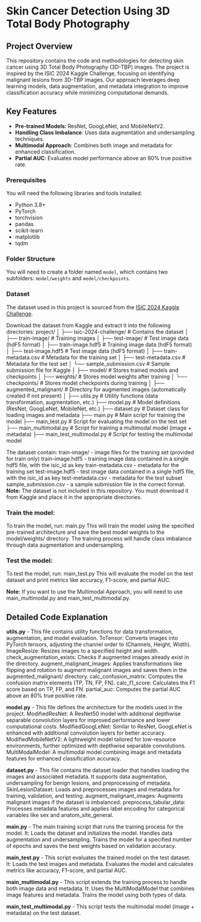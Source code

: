 # Skin Cancer Detection Using 3D Total Body Photography

## Project Overview

This repository contains the code and methodologies for detecting skin cancer using 3D Total Body Photography (3D-TBP) images. The project is inspired by the ISIC 2024 Kaggle Challenge, focusing on identifying malignant lesions from 3D-TBP images. Our approach leverages deep learning models, data augmentation, and metadata integration to improve classification accuracy while minimizing computational demands.
## Key Features
- **Pre-trained Models**: ResNet, GoogLeNet, and MobileNetV2.
- **Handling Class Imbalance**: Uses data augmentation and undersampling techniques.
- **Multimodal Approach**: Combines both image and metadata for enhanced classification.
- **Partial AUC**: Evaluates model performance above an 80% true positive rate.

### Prerequisites

You will need the following libraries and tools installed:
- Python 3.8+
- PyTorch
- torchvision
- pandas
- scikit-learn
- matplotlib
- tqdm

### Folder Structure
You will need to create a folder named `model`, which contains two subfolders: `model/weights` and `model/checkpoints`.

### Dataset
The dataset used in this project is sourced from the [ISIC 2024 Kaggle Challenge]([url](https://www.kaggle.com/competitions/isic-2024-challenge/data)). 

Download the dataset from Kaggle and extract it into the following directories:
project/
│
├── isic-2024-challenge/  # Contains the dataset
│   ├── train-image/       # Training images
│   ├── test-image/        # Test image data (hdF5 format)
│   ├── train-image.hdf5   # Training image data (hdF5 format)
│   ├── test-image.hdf5    # Test image data (hdF5 format)
│   ├── train-metadata.csv # Metadata for the training set
│   ├── test-metadata.csv  # Metadata for the test set
│   └── sample_submission.csv  # Sample submission file for Kaggle
│
├── model/                 # Stores trained models and checkpoints
│   ├── weights/           # Stores model weights after training
│   └── checkpoints/       # Stores model checkpoints during training
│
├── augmented_malignant/    # Directory for augmented images (automatically created if not present)
│
├── utils.py               # Utility functions (data transformation, augmentation, etc.)
├── model.py               # Model definitions (ResNet, GoogLeNet, MobileNet, etc.)
├── dataset.py             # Dataset class for loading images and metadata
├── main.py                # Main script for training the model
├── main_test.py           # Script for evaluating the model on the test set
├── main_multimodal.py     # Script for training a multimodal model (image + metadata)
├── main_test_multimodal.py  # Script for testing the multimodal model


The dataset contain:
   train-image/ - image files for the training set (provided for train only)
   train-image.hdf5 - training image data contained in a single hdf5 file, with the isic_id as key
   train-metadata.csv - metadata for the training set
   test-image.hdf5 - test image data contained in a single hdf5 file, with the isic_id as key
   test-metadata.csv - metadata for the test subset
   sample_submission.csv - a sample submission file in the correct format.
   **Note:** The dataset is not included in this repository. You must download it from Kaggle and place it in the appropriate directories. 


### Train the model:
To train the model, run: main.py
This will train the model using the specified pre-trained architecture and save the best model weights to the model/weights/ directory. The training process will handle class imbalance through data augmentation and undersampling.

### Test the model:
To test the model, run: main_test.py 
This will evaluate the model on the test dataset and print metrics like accuracy, F1-score, and partial AUC.

   **Note:** If you want to use the Multimodal Approach, you will need to use main_multimodal.py and main_test_multimodal.py.

   
## Detailed Code Explanation

**utils.py** - This file contains utility functions for data transformation, augmentation, and model evaluation.
 ToTensor: Converts images into PyTorch tensors, adjusting the channel order to (Channels, Height, Width).
 ImageResize: Resizes images to a specified height and width.
 check_augmentation_exists: Checks if augmented images already exist in the directory.
 augment_malignant_images: Applies transformations like flipping and rotation to augment malignant images and saves them in the augmented_malignant/ directory.
 calc_confusion_matrix: Computes the confusion matrix elements (TP, TN, FP, FN).
 calc_f1_score: Calculates the F1 score based on TP, FP, and FN.
 partial_auc: Computes the partial AUC above an 80% true positive rate.
 
**model.py** - This file defines the architecture for the models used in the project.
 ModifiedResNet: A ResNet50 model with additional depthwise separable convolution layers for improved performance and lower computational costs.
 ModifiedGoogLeNet: Similar to ResNet, GoogLeNet is enhanced with additional convolution layers for better accuracy.
 ModifiedMobileNetV2: A lightweight model tailored for low-resource environments, further optimized with depthwise separable convolutions.
 MultiModalModel: A multimodal model combining image and metadata features for enhanced classification accuracy.
 
**dataset.py** - This file contains the dataset loader that handles loading the images and associated metadata. It supports data augmentation, undersampling for benign lesions, and preprocessing of metadata.
 SkinLesionDataset: Loads and preprocesses images and metadata for training, validation, and testing.
 augment_malignant_images: Augments malignant images if the dataset is imbalanced.
 preprocess_tabular_data: Processes metadata features and applies label encoding for categorical variables like sex and anatom_site_general.
 
**main.py** - The main training script that runs the training process for the model. It:
 Loads the dataset and initializes the model.
 Handles data augmentation and undersampling.
 Trains the model for a specified number of epochs and saves the best weights based on validation accuracy.
 
**main_test.py** - This script evaluates the trained model on the test dataset. It:
 Loads the test images and metadata.
 Evaluates the model and calculates metrics like accuracy, F1-score, and partial AUC.
 
**main_multimodal.py** - This script extends the training process to handle both image data and metadata. It:
 Uses the MultiModalModel that combines image features and metadata.
 Trains the model using both types of data.
 
**main_test_multimodal.py** - This script tests the multimodal model (image + metadata) on the test dataset.
